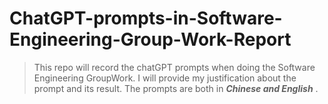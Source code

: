 # ChatGPT-prompts-in-Software-Engineering-Group-Work-Report
> This repo will record the chatGPT prompts when doing the Software Engineering GroupWork. I will provide my justification about the prompt and its result. The prompts are both in ***Chinese and English*** . 
